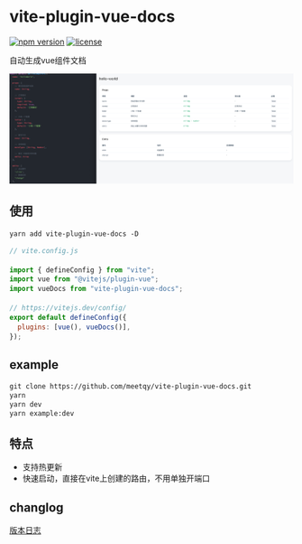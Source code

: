# vite-plugin-vue-docs

[![npm version](https://badgen.net/npm/v/vite-plugin-vue-docs)](https://www.npmjs.com/package/vite-plugin-vue-docs)
[![license](https://badgen.net/npm/license/vite-plugin-vue-docs)](https://github.com/hannoeru/vite-plugin-vue-docs/blob/main/LICENSE)

自动生成vue组件文档

![](./preview.png)

## 使用

``` shell
yarn add vite-plugin-vue-docs -D
```

``` js
// vite.config.js

import { defineConfig } from "vite";
import vue from "@vitejs/plugin-vue";
import vueDocs from "vite-plugin-vue-docs";

// https://vitejs.dev/config/
export default defineConfig({
  plugins: [vue(), vueDocs()],
});

```

## example

```shell
git clone https://github.com/meetqy/vite-plugin-vue-docs.git
yarn 
yarn dev
yarn example:dev
```

## 特点

* 支持热更新
* 快速启动，直接在vite上创建的路由，不用单独开端口

## changlog

[版本日志](./CHANGELOG.md)